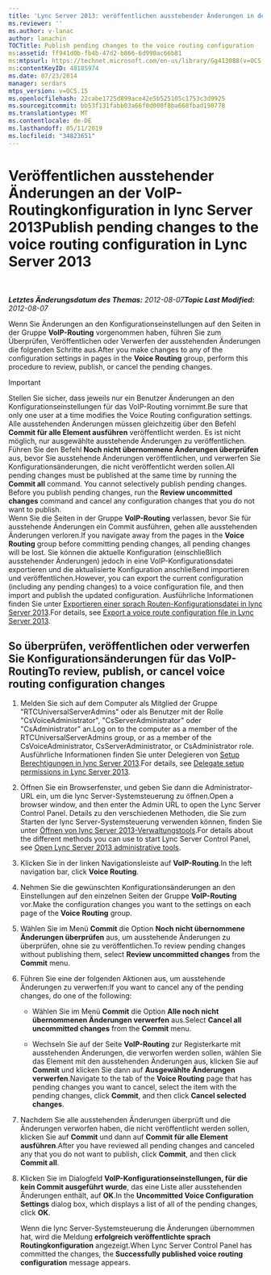 ```yaml
---
title: 'Lync Server 2013: veröffentlichen ausstehender Änderungen in der VoIP-Routingkonfiguration'
ms.reviewer: ''
ms.author: v-lanac
author: lanachin
TOCTitle: Publish pending changes to the voice routing configuration
ms:assetid: ff941d0b-fb4b-47d2-b866-6d990ac66b81
ms:mtpsurl: https://technet.microsoft.com/en-us/library/Gg413088(v=OCS.15)
ms:contentKeyID: 48185974
ms.date: 07/23/2014
manager: serdars
mtps_version: v=OCS.15
ms.openlocfilehash: 22cabe1725d899ace42e5b525105c1753c3d9925
ms.sourcegitcommit: bb53f131fabb03a66f0d000f8ba668fbad190778
ms.translationtype: MT
ms.contentlocale: de-DE
ms.lasthandoff: 05/11/2019
ms.locfileid: "34823651"
---
```

<div data-xmlns="http://www.w3.org/1999/xhtml">

<div class="topic" data-xmlns="http://www.w3.org/1999/xhtml" data-msxsl="urn:schemas-microsoft-com:xslt" data-cs="http://msdn.microsoft.com/en-us/">

<div data-asp="http://msdn2.microsoft.com/asp">

# <a name="publish-pending-changes-to-the-voice-routing-configuration-in-lync-server-2013"></a><span data-ttu-id="fecff-102">Veröffentlichen ausstehender Änderungen an der VoIP-Routingkonfiguration in lync Server 2013</span><span class="sxs-lookup"><span data-stu-id="fecff-102">Publish pending changes to the voice routing configuration in Lync Server 2013</span></span>

</div>

<div id="mainSection">

<div id="mainBody">

<span> </span>

<span data-ttu-id="fecff-103">_**Letztes Änderungsdatum des Themas:** 2012-08-07_</span><span class="sxs-lookup"><span data-stu-id="fecff-103">_**Topic Last Modified:** 2012-08-07_</span></span>

<span data-ttu-id="fecff-104">Wenn Sie Änderungen an den Konfigurationseinstellungen auf den Seiten in der Gruppe **VoIP-Routing** vorgenommen haben, führen Sie zum Überprüfen, Veröffentlichen oder Verwerfen der ausstehenden Änderungen die folgenden Schritte aus.</span><span class="sxs-lookup"><span data-stu-id="fecff-104">After you make changes to any of the configuration settings in pages in the **Voice Routing** group, perform this procedure to review, publish, or cancel the pending changes.</span></span>

<div>


> [!IMPORTANT]  
> <span data-ttu-id="fecff-105">Stellen Sie sicher, dass jeweils nur ein Benutzer Änderungen an den Konfigurationseinstellungen für das VoIP-Routing vornimmt.</span><span class="sxs-lookup"><span data-stu-id="fecff-105">Be sure that only one user at a time modifies the Voice Routing configuration settings.</span></span><BR><span data-ttu-id="fecff-p101">Alle ausstehenden Änderungen müssen gleichzeitig über den Befehl <STRONG>Commit für alle Element ausführen</STRONG> veröffentlicht werden. Es ist nicht möglich, nur ausgewählte ausstehende Änderungen zu veröffentlichen. Führen Sie den Befehl <STRONG>Noch nicht übernommene Änderungen überprüfen</STRONG> aus, bevor Sie ausstehende Änderungen veröffentlichen, und verwerfen Sie Konfigurationsänderungen, die nicht veröffentlicht werden sollen.</span><span class="sxs-lookup"><span data-stu-id="fecff-p101">All pending changes must be published at the same time by running the <STRONG>Commit all</STRONG> command. You cannot selectively publish pending changes. Before you publish pending changes, run the <STRONG>Review uncommitted changes</STRONG> command and cancel any configuration changes that you do not want to publish.</span></span><BR><span data-ttu-id="fecff-109">Wenn Sie die Seiten in der Gruppe <STRONG>VoIP-Routing</STRONG> verlassen, bevor Sie für ausstehende Änderungen ein Commit ausführen, gehen alle ausstehenden Änderungen verloren.</span><span class="sxs-lookup"><span data-stu-id="fecff-109">If you navigate away from the pages in the <STRONG>Voice Routing</STRONG> group before committing pending changes, all pending changes will be lost.</span></span> <span data-ttu-id="fecff-110">Sie können die aktuelle Konfiguration (einschließlich ausstehender Änderungen) jedoch in eine VoIP-Konfigurationsdatei exportieren und die aktualisierte Konfiguration anschließend importieren und veröffentlichen.</span><span class="sxs-lookup"><span data-stu-id="fecff-110">However, you can export the current configuration (including any pending changes) to a voice configuration file, and then import and publish the updated configuration.</span></span> <span data-ttu-id="fecff-111">Ausführliche Informationen finden Sie unter <A href="lync-server-2013-export-a-voice-route-configuration-file.md">Exportieren einer sprach Routen-Konfigurationsdatei in lync Server 2013</A>.</span><span class="sxs-lookup"><span data-stu-id="fecff-111">For details, see <A href="lync-server-2013-export-a-voice-route-configuration-file.md">Export a voice route configuration file in Lync Server 2013</A>.</span></span>



</div>

<div>

## <a name="to-review-publish-or-cancel-voice-routing-configuration-changes"></a><span data-ttu-id="fecff-112">So überprüfen, veröffentlichen oder verwerfen Sie Konfigurationsänderungen für das VoIP-Routing</span><span class="sxs-lookup"><span data-stu-id="fecff-112">To review, publish, or cancel voice routing configuration changes</span></span>

1.  <span data-ttu-id="fecff-113">Melden Sie sich auf dem Computer als Mitglied der Gruppe "RTCUniversalServerAdmins" oder als Benutzer mit der Rolle "CsVoiceAdministrator", "CsServerAdministrator" oder "CsAdministrator" an.</span><span class="sxs-lookup"><span data-stu-id="fecff-113">Log on to the computer as a member of the RTCUniversalServerAdmins group, or as a member of the CsVoiceAdministrator, CsServerAdministrator, or CsAdministrator role.</span></span> <span data-ttu-id="fecff-114">Ausführliche Informationen finden Sie unter Delegieren von [Setup Berechtigungen in lync Server 2013](lync-server-2013-delegate-setup-permissions.md).</span><span class="sxs-lookup"><span data-stu-id="fecff-114">For details, see [Delegate setup permissions in Lync Server 2013](lync-server-2013-delegate-setup-permissions.md).</span></span>

2.  <span data-ttu-id="fecff-115">Öffnen Sie ein Browserfenster, und geben Sie dann die Administrator-URL ein, um die lync Server-Systemsteuerung zu öffnen.</span><span class="sxs-lookup"><span data-stu-id="fecff-115">Open a browser window, and then enter the Admin URL to open the Lync Server Control Panel.</span></span> <span data-ttu-id="fecff-116">Details zu den verschiedenen Methoden, die Sie zum Starten der lync Server-Systemsteuerung verwenden können, finden Sie unter [Öffnen von lync Server 2013-Verwaltungstools](lync-server-2013-open-lync-server-administrative-tools.md).</span><span class="sxs-lookup"><span data-stu-id="fecff-116">For details about the different methods you can use to start Lync Server Control Panel, see [Open Lync Server 2013 administrative tools](lync-server-2013-open-lync-server-administrative-tools.md).</span></span>

3.  <span data-ttu-id="fecff-117">Klicken Sie in der linken Navigationsleiste auf **VoIP-Routing**.</span><span class="sxs-lookup"><span data-stu-id="fecff-117">In the left navigation bar, click **Voice Routing**.</span></span>

4.  <span data-ttu-id="fecff-118">Nehmen Sie die gewünschten Konfigurationsänderungen an den Einstellungen auf den einzelnen Seiten der Gruppe **VoIP-Routing** vor.</span><span class="sxs-lookup"><span data-stu-id="fecff-118">Make the configuration changes you want to the settings on each page of the **Voice Routing** group.</span></span>

5.  <span data-ttu-id="fecff-119">Wählen Sie im Menü **Commit** die Option **Noch nicht übernommene Änderungen überprüfen** aus, um ausstehende Änderungen zu überprüfen, ohne sie zu veröffentlichen.</span><span class="sxs-lookup"><span data-stu-id="fecff-119">To review pending changes without publishing them, select **Review uncommitted changes** from the **Commit** menu.</span></span>

6.  <span data-ttu-id="fecff-120">Führen Sie eine der folgenden Aktionen aus, um ausstehende Änderungen zu verwerfen:</span><span class="sxs-lookup"><span data-stu-id="fecff-120">If you want to cancel any of the pending changes, do one of the following:</span></span>
    
      - <span data-ttu-id="fecff-121">Wählen Sie im Menü **Commit** die Option **Alle noch nicht übernommenen Änderungen verwerfen** aus.</span><span class="sxs-lookup"><span data-stu-id="fecff-121">Select **Cancel all uncommitted changes** from the **Commit** menu.</span></span>
    
      - <span data-ttu-id="fecff-122">Wechseln Sie auf der Seite **VoIP-Routing** zur Registerkarte mit ausstehenden Änderungen, die verworfen werden sollen, wählen Sie das Element mit den ausstehenden Änderungen aus, klicken Sie auf **Commit** und klicken Sie dann auf **Ausgewählte Änderungen verwerfen**.</span><span class="sxs-lookup"><span data-stu-id="fecff-122">Navigate to the tab of the **Voice Routing** page that has pending changes you want to cancel, select the item with the pending changes, click **Commit**, and then click **Cancel selected changes**.</span></span>

7.  <span data-ttu-id="fecff-123">Nachdem Sie alle ausstehenden Änderungen überprüft und die Änderungen verworfen haben, die nicht veröffentlicht werden sollen, klicken Sie auf **Commit** und dann auf **Commit für alle Element ausführen**.</span><span class="sxs-lookup"><span data-stu-id="fecff-123">After you have reviewed all pending changes and canceled any that you do not want to publish, click **Commit**, and then click **Commit all**.</span></span>

8.  <span data-ttu-id="fecff-124">Klicken Sie im Dialogfeld **VoIP-Konfigurationseinstellungen, für die kein Commit ausgeführt wurde**, das eine Liste aller ausstehenden Änderungen enthält, auf **OK**.</span><span class="sxs-lookup"><span data-stu-id="fecff-124">In the **Uncommitted Voice Configuration Settings** dialog box, which displays a list of all of the pending changes, click **OK**.</span></span>
    
    <span data-ttu-id="fecff-125">Wenn die lync Server-Systemsteuerung die Änderungen übernommen hat, wird die Meldung **erfolgreich veröffentlichte sprach Routingkonfiguration** angezeigt.</span><span class="sxs-lookup"><span data-stu-id="fecff-125">When Lync Server Control Panel has committed the changes, the **Successfully published voice routing configuration** message appears.</span></span>

</div>

</div>

<span> </span>

</div>

</div>

</div>

